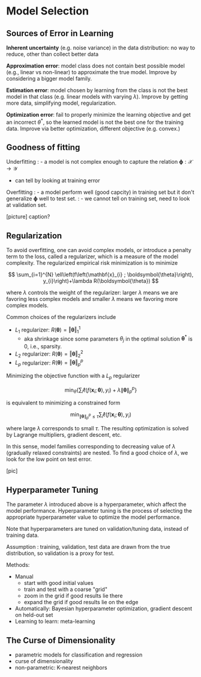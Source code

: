 # Model Selection

## Sources of Error in Learning

**Inherent uncertainty** (e.g. noise variance) in the data distribution: no way to reduce, other than collect better data

**Approximation error**: model class does not contain best possible model (e.g., linear vs non-linear) to approximate the true model. Improve by considering a bigger model family.

**Estimation error**: model chosen by learning from the class is not the best model in that class (e.g. linear models with varying $\lambda$). Improve by getting more data, simplifying model, regularization.

**Optimization error**: fail to properly minimize the learning objective and get an incorrect $\theta^*$, so the learned model is not the best one for the training data. Improve via better optimization, different objective (e.g. convex.)


## Goodness of fitting

Underfitting
: - a model is not complex enough to capture the relation $\boldsymbol{\phi}: \mathcal{X} \rightarrow \mathcal{Y}$
  - can tell by looking at training error

Overfitting
: - a model perform well (good capcity) in training set but it don't generalize $\boldsymbol{\phi}$  well to test set.
: - we cannot tell on training set, need to look at validation set.

[picture]
caption?


## Regularization

To avoid overfitting, one can avoid complex models, or introduce a penalty term to the loss, called a regularizer, which is a measure of the model complexity. The regularized empirical risk minimization is to minimize

$$
\sum_{i=1}^{N} \ell\left(f\left(\mathbf{x}_{i} ; \boldsymbol{\theta}\right), y_{i}\right)+\lambda R(\boldsymbol{\theta})
$$

where $\lambda$ controls the weight of the regularizer: larger $\lambda$ means we are favoring less complex models and smaller $\lambda$ means we favoring more complex models.

Common choices of the regularizers include
- $L_1$ regularizer: $R(\boldsymbol{\theta}) = \left\Vert \boldsymbol{\theta}  \right\Vert _1^1$
  - aka shrinkage since some parameters $\theta_j$ in the optimal solution $\boldsymbol{\theta} ^*$ is 0, i.e., sparsity.
- $L_2$ regularizer: $R(\boldsymbol{\theta}) = \left\Vert \boldsymbol{\theta}  \right\Vert _2^2$
- $L_p$ regularizer: $R(\boldsymbol{\theta}) = \left\Vert \boldsymbol{\theta}  \right\Vert _p^p$


Minimizing the objective function with a $L_p$ regularizer

$$
\min _{\theta}\left\{\sum_{i} \ell\left(f\left(\mathbf{x}_{i} ; \boldsymbol{\theta}\right), y_{i}\right)+\lambda\|\boldsymbol{\theta}\|_{p}^{p}\right\}
$$

is equivalent to minimizing a constrained form

$$
\min _{\|\boldsymbol{\theta}\|_{p}^{p} \leq \tau} \sum_{i} \ell\left(f\left(\mathbf{x}_{i} ; \boldsymbol{\theta}\right), y_{i}\right)
$$

where large $\lambda$ corresponds to small $\tau$. The resulting optimization is solved by Lagrange multipliers, gradient descent, etc.

In this sense, model families corresponding to decreasing value of $\lambda$ (gradually relaxed constraints) are nested. To find a good choice of $\lambda$, we look for the low point on test error.

[pic]

## Hyperparameter Tuning

The parameter $\lambda$ introduced above is a hyperparameter, which affect the model performance. Hyperparameter tuning is the process of selecting the appropriate hyperparameter value to optimize the model performance.

Note that hyperparameters are tuned on validation/tuning data, instead of training data.

Assumption
: training, validation, test data are drawn from the true distribution, so validation is a proxy for test.


Methods:
- Manual
  - start with good initial values
  - train and test with a coarse "grid"
  - zoom in the grid if good results lie there
  - expand the grid if good results lie on the edge
- Automatically: Bayesian hyperparameter optimization, gradient descent on held-out set
- Learning to learn: meta-learning



## The Curse of Dimensionality

- parametric models for classification and regression
- curse of dimensionality
- non-parametric: K-nearest neighbors
